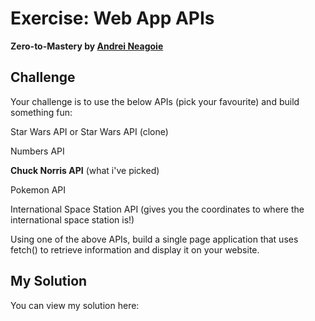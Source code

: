 # Exercise: Web App APIs
**Zero-to-Mastery by [Andrei Neagoie](https://github.com/aneagoie)**

## Challenge

Your challenge is to use the below APIs (pick your favourite) and build something fun:

Star Wars API or Star Wars API (clone)

Numbers API

**Chuck Norris API** (what i've picked)

Pokemon API

International Space Station API (gives you the coordinates to where the international space station is!)

Using one of the above APIs, build a single page application that uses fetch() to retrieve information and display it on your website.

## My Solution

You can view my solution here: 
